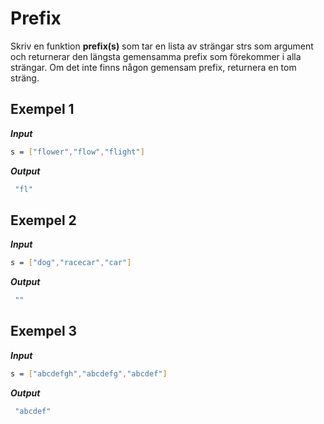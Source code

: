 # Prefix

Skriv en funktion **prefix(s)** som tar en lista av strängar strs som argument och returnerar den längsta gemensamma prefix som förekommer i alla strängar. Om det inte finns någon gemensam prefix, returnera en tom sträng.

## Exempel 1

**_Input_**

```bash
s = ["flower","flow","flight"]
```

**_Output_**

```bash
 "fl"
```

## Exempel 2

**_Input_**

```bash
s = ["dog","racecar","car"]
```

**_Output_**

```bash
 ""
```

## Exempel 3

**_Input_**

```bash
s = ["abcdefgh","abcdefg","abcdef"]
```

**_Output_**

```bash
 "abcdef"
```
